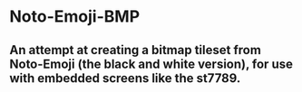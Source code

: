 # Noto-Emoji-BMP
## An attempt at creating a bitmap tileset from Noto-Emoji (the black and white version), for use with embedded screens like the st7789.


